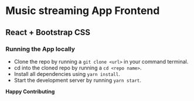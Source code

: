 # Music streaming App Frontend
## React + Bootstrap CSS


### Running the App locally

- Clone the repo by running a `git clone <url>` in your command terminal.
- cd into the cloned repo by running a `cd <repo name>`.
- Install all dependencies using `yarn install`.
- Start the development server by running `yarn start`.

**Happy Contributing**